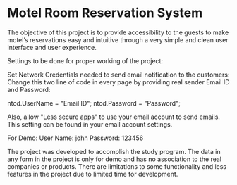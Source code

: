 # Motel Room Reservation System

The objective of this project is to provide accessibility to the guests to make motel’s reservations easy and intuitive through a very simple and clean user interface and user experience.

Settings to be done for proper working of the project:

Set Network Credentials needed to send email notification to the customers:
Change this two line of code in every page by providing real sender Email ID and Password:

ntcd.UserName = "Email ID";
ntcd.Password = "Password";

Also, allow "Less secure apps" to use your email account to send emails. This setting can be found in your email account settings.

For Demo:
User Name: john
Password: 123456

The project was developed to accomplish the study program. The data in any form in the project is only for demo and has no association to the real companies or products. There are limitations to some functionality and less features in the project due to limited time for development.
